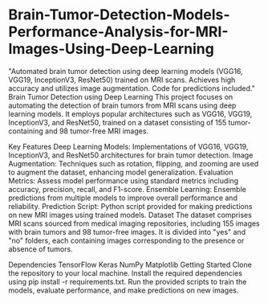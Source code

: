 # Brain-Tumor-Detection-Models-Performance-Analysis-for-MRI-Images-Using-Deep-Learning
"Automated brain tumor detection using deep learning models (VGG16, VGG19, InceptionV3, ResNet50) trained on MRI scans. Achieves high accuracy and utilizes image augmentation. Code for predictions included."
Brain Tumor Detection using Deep Learning
This project focuses on automating the detection of brain tumors from MRI scans using deep learning models. It employs popular architectures such as VGG16, VGG19, InceptionV3, and ResNet50, trained on a dataset consisting of 155 tumor-containing and 98 tumor-free MRI images.

Key Features
Deep Learning Models: Implementations of VGG16, VGG19, InceptionV3, and ResNet50 architectures for brain tumor detection.
Image Augmentation: Techniques such as rotation, flipping, and zooming are used to augment the dataset, enhancing model generalization.
Evaluation Metrics: Assess model performance using standard metrics including accuracy, precision, recall, and F1-score.
Ensemble Learning: Ensemble predictions from multiple models to improve overall performance and reliability.
Prediction Script: Python script provided for making predictions on new MRI images using trained models.
Dataset
The dataset comprises MRI scans sourced from medical imaging repositories, including 155 images with brain tumors and 98 tumor-free images. It is divided into "yes" and "no" folders, each containing images corresponding to the presence or absence of tumors.

Dependencies
TensorFlow
Keras
NumPy
Matplotlib
Getting Started
Clone the repository to your local machine.
Install the required dependencies using pip install -r requirements.txt.
Run the provided scripts to train the models, evaluate performance, and make predictions on new images.
